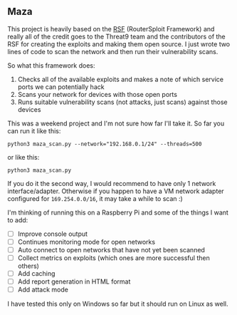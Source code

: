 ## Maza

This project is heavily based on the [RSF](https://github.com/threat9/routersploit) 
(RouterSploit Framework) and really all of the credit goes to the Threat9 team and the contributors of the RSF 
for creating the exploits and making them open source. I just wrote two lines of code to scan the network 
and then run their vulnerability scans.

So what this framework does:
1. Checks all of the available exploits and makes a note of which service ports we can potentially hack
2. Scans your network for devices with those open ports
3. Runs suitable vulnerability scans (not attacks, just scans) against those devices

This was a weekend project and I'm not sure how far I'll take it.
So far you can run it like this:
```commandline
python3 maza_scan.py --network="192.168.0.1/24" --threads=500
``` 
or like this:
 ```commandline
python3 maza_scan.py
```
If you do it the second way, I would recommend to have only 1 network interface/adapter.
Otherwise if you happen to have a VM network adapter configured for `169.254.0.0/16`, it may take a while to scan :)

I'm thinking of running this on a Raspberry Pi and some of the things I want to add:

- [ ] Improve console output
- [ ] Continues monitoring mode for open networks
- [ ] Auto connect to open networks that have not yet been scanned
- [ ] Collect metrics on exploits (which ones are more successful then others) 
- [ ] Add caching
- [ ] Add report generation in HTML format
- [ ] Add attack mode

I have tested this only on Windows so far but it should run on Linux as well.